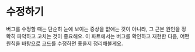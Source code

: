 # 수정하기
 버그를 수정할 때는 단순히 눈에 보이는 증상을 없애는 것이 아니라, 그 근본 원인을 정확히 파악하고 고치는 것이 중요해요. 이 파트에서는 버그를 확인하고 재현한 다음, 어떤 원칙을 바탕으로 코드를 수정하면 좋을지 정리해볼게요.